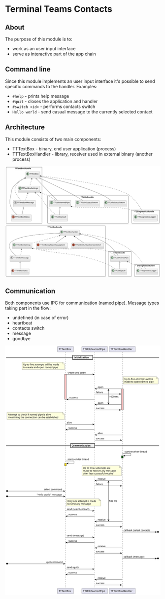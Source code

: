 # Terminal Teams Contacts
## About
The purpose of this module is to:
- work as an user input interface
- serve as interactive part of the app chain

## Command line
Since this module implements an user input interface it's possible to send specific commands to the handler. Examples:
- `#help` - prints help message
- `#quit` - closes the application and handler
- `#switch <id>` - performs contacts switch
- `Hello world` - send casual message to the currently selected contact

## Architecture
This module consists of two main components:
- TTTextBox - binary, end user application (process)
- TTTextBoxHandler - library, receiver used in external binary (another process)

![TTTextBox](./doc/TTTextBox.svg)
![TTTextBoxHandler](./doc/TTTextBoxHandler.svg)

## Communication
Both components use IPC for communication (named pipe). Message types taking part in the flow:
- undefined (in case of error)
- heartbeat
- contacts switch
- message
- goodbye

![TTTextBoxCommunication](./doc/TTTextBoxCommunication.svg)
